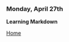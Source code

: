 ### Monday, April 27th   

**Learning Markdown**




[Home](https://jchinzi.github.io/learning-journal/)
